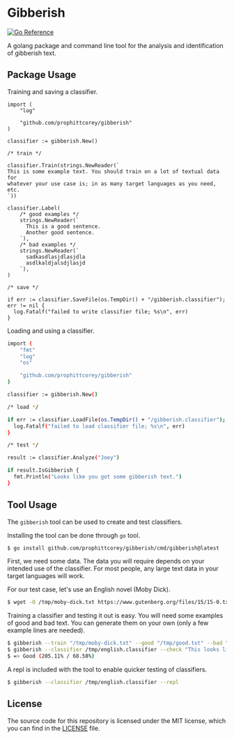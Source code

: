 # Gibberish

[![Go Reference](https://pkg.go.dev/badge/github.com/prophittcorey/gibberish.svg)](https://pkg.go.dev/github.com/prophittcorey/gibberish)

A golang package and command line tool for the analysis and identification of
gibberish text.

## Package Usage

Training and saving a classifier.

```golang
import (
    "log"

    "github.com/prophittcorey/gibberish"
)

classifier := gibberish.New()

/* train */

classifier.Train(strings.NewReader(`
This is some example text. You should train on a lot of textual data for
whatever your use case is; in as many target languages as you need, etc.
`))

classifier.Label(
    /* good examples */
    strings.NewReader(`
      This is a good sentence.
      Another good sentence.
    `),
    /* bad examples */
    strings.NewReader(`
      sadkasdlasjdlasjdla
      asdlkaldjalsdjlasjd
    `),
)

/* save */

if err := classifier.SaveFile(os.TempDir() + "/gibberish.classifier"); err != nil {
  log.Fatalf("failed to write classifier file; %s\n", err)
}
```

Loading and using a classifier.

```bash
import (
    "fmt"
    "log"
    "os"

    "github.com/prophittcorey/gibberish"
)

classifier := gibberish.New()

/* load */

if err := classifier.LoadFile(os.TempDir() + "/gibberish.classifier"); err != nil {
  log.Fatalf("failed to load classifier file; %s\n", err)
}

/* test */

result := classifier.Analyze("Joey")

if result.IsGibberish {
  fmt.Println("Looks like you got some gibberish text.")
}
```

## Tool Usage

The `gibberish` tool can be used to create and test classifiers.

Installing the tool can be done through `go` tool.

```bash
$ go install github.com/prophittcorey/gibberish/cmd/gibberish@latest
```

First, we need some data. The data you will require depends on your intended
use of the classifier. For most people, any large text data in your target
languages will work.

For our test case, let's use an English novel (Moby Dick).

```bash
$ wget -O /tmp/moby-dick.txt https://www.gutenberg.org/files/15/15-0.txt
```

Training a classifier and testing it out is easy. You will need some examples
of good and bad text. You can generate them on your own (only a few example
lines are needed).

```bash
$ gibberish --train "/tmp/moby-dick.txt" --good "/tmp/good.txt" --bad "/tmp/bad.txt" --classifier /tmp/english.classifier
$ gibberish --classifier /tmp/english.classifier --check "This looks like a good sentence."
$ => Good (205.11% / 68.58%)
```

A repl is included with the tool to enable quicker testing of classifiers.

```bash
$ gibberish --classifier /tmp/english.classifier --repl
```

## License

The source code for this repository is licensed under the MIT license, which you can
find in the [LICENSE](LICENSE.md) file.
